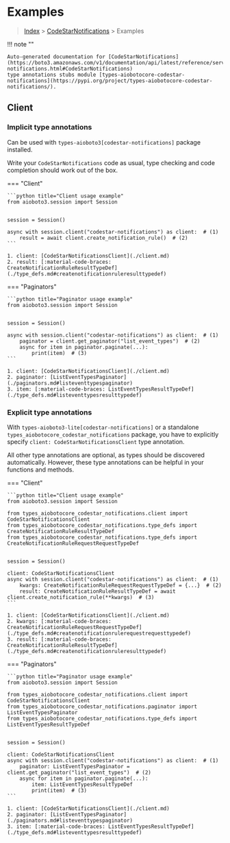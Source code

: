 # Examples

> [Index](../README.md) > [CodeStarNotifications](./README.md) > Examples

!!! note ""

    Auto-generated documentation for [CodeStarNotifications](https://boto3.amazonaws.com/v1/documentation/api/latest/reference/services/codestar-notifications.html#CodeStarNotifications)
    type annotations stubs module [types-aiobotocore-codestar-notifications](https://pypi.org/project/types-aiobotocore-codestar-notifications/).

## Client

### Implicit type annotations

Can be used with `types-aioboto3[codestar-notifications]` package installed.

Write your `CodeStarNotifications` code as usual,
type checking and code completion should work out of the box.



=== "Client"

    ```python title="Client usage example"
    from aioboto3.session import Session


    session = Session()

    async with session.client("codestar-notifications") as client:  # (1)
        result = await client.create_notification_rule()  # (2)
    ```

    1. client: [CodeStarNotificationsClient](./client.md)
    2. result: [:material-code-braces: CreateNotificationRuleResultTypeDef](./type_defs.md#createnotificationruleresulttypedef) 



=== "Paginators"

    ```python title="Paginator usage example"
    from aioboto3.session import Session


    session = Session()

    async with session.client("codestar-notifications") as client:  # (1)
        paginator = client.get_paginator("list_event_types")  # (2)
        async for item in paginator.paginate(...):
            print(item)  # (3)
    ```

    1. client: [CodeStarNotificationsClient](./client.md)
    2. paginator: [ListEventTypesPaginator](./paginators.md#listeventtypespaginator)
    3. item: [:material-code-braces: ListEventTypesResultTypeDef](./type_defs.md#listeventtypesresulttypedef) 




### Explicit type annotations

With `types-aioboto3-lite[codestar-notifications]`
or a standalone `types_aiobotocore_codestar_notifications` package, you have to explicitly specify
`client: CodeStarNotificationsClient` type annotation.

All other type annotations are optional, as types should be discovered automatically.
However, these type annotations can be helpful in your functions and methods.


=== "Client"

    ```python title="Client usage example"
    from aioboto3.session import Session

    from types_aiobotocore_codestar_notifications.client import CodeStarNotificationsClient
    from types_aiobotocore_codestar_notifications.type_defs import CreateNotificationRuleResultTypeDef
    from types_aiobotocore_codestar_notifications.type_defs import CreateNotificationRuleRequestRequestTypeDef


    session = Session()

    client: CodeStarNotificationsClient
    async with session.client("codestar-notifications") as client:  # (1)
        kwargs: CreateNotificationRuleRequestRequestTypeDef = {...}  # (2)
        result: CreateNotificationRuleResultTypeDef = await client.create_notification_rule(**kwargs)  # (3)
    ```

    1. client: [CodeStarNotificationsClient](./client.md)
    2. kwargs: [:material-code-braces: CreateNotificationRuleRequestRequestTypeDef](./type_defs.md#createnotificationrulerequestrequesttypedef) 
    3. result: [:material-code-braces: CreateNotificationRuleResultTypeDef](./type_defs.md#createnotificationruleresulttypedef) 



=== "Paginators"

    ```python title="Paginator usage example"
    from aioboto3.session import Session

    from types_aiobotocore_codestar_notifications.client import CodeStarNotificationsClient
    from types_aiobotocore_codestar_notifications.paginator import ListEventTypesPaginator
    from types_aiobotocore_codestar_notifications.type_defs import ListEventTypesResultTypeDef


    session = Session()

    client: CodeStarNotificationsClient
    async with session.client("codestar-notifications") as client:  # (1)
        paginator: ListEventTypesPaginator = client.get_paginator("list_event_types")  # (2)
        async for item in paginator.paginate(...):
            item: ListEventTypesResultTypeDef
            print(item)  # (3)
    ```

    1. client: [CodeStarNotificationsClient](./client.md)
    2. paginator: [ListEventTypesPaginator](./paginators.md#listeventtypespaginator)
    3. item: [:material-code-braces: ListEventTypesResultTypeDef](./type_defs.md#listeventtypesresulttypedef) 




